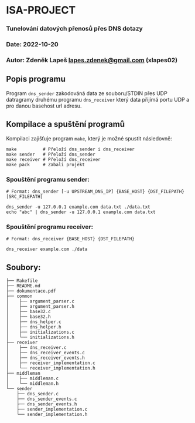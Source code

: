 # ISA-PROJECT

### Tunelování datových přenosů přes DNS dotazy

### Date: 2022-10-20

### Autor: Zdeněk Lapeš <lapes.zdenek@gmail.com> (xlapes02)

## Popis programu

Program `dns_sender` zakodováná data ze souboru/STDIN přes UDP datragramy
druhému programu `dns_receiver` který data přijímá portu UDP a pro
danou basehost url adresu.

## Kompilace a spuštění programů

Kompilaci zajišťuje program `make`, který je možné spustit následovně:

```shell
make          # Přeloží dns_sender i dns_receiver
make sender   # Přeloží dns_sender
make receiver # Přeloží dns_receiver
make pack     # Zabali projekt
```

### Spouštění programu sender:

```shell
# Format: dns_sender [-u UPSTREAM_DNS_IP] {BASE_HOST} {DST_FILEPATH} [SRC_FILEPATH]

dns_sender -u 127.0.0.1 example.com data.txt ./data.txt
echo "abc" | dns_sender -u 127.0.0.1 example.com data.txt
```

### Spouštění programu receiver:

```shell
# Format: dns_receiver {BASE_HOST} {DST_FILEPATH}

dns_receiver example.com ./data
```

## Soubory:

```text
├── Makefile
├── README.md
├── dokumentace.pdf
├── common
│    ├── argument_parser.c
│    ├── argument_parser.h
│    ├── base32.c
│    ├── base32.h
│    ├── dns_helper.c
│    ├── dns_helper.h
│    ├── initializations.c
│    └── initializations.h
├── receiver
│    ├── dns_receiver.c
│    ├── dns_receiver_events.c
│    ├── dns_receiver_events.h
│    ├── receiver_implementation.c
│    └── receiver_implementation.h
├── middleman
│    ├── middleman.c
│    └── middleman.h
└── sender
    ├── dns_sender.c
    ├── dns_sender_events.c
    ├── dns_sender_events.h
    ├── sender_implementation.c
    └── sender_implementation.h
```
